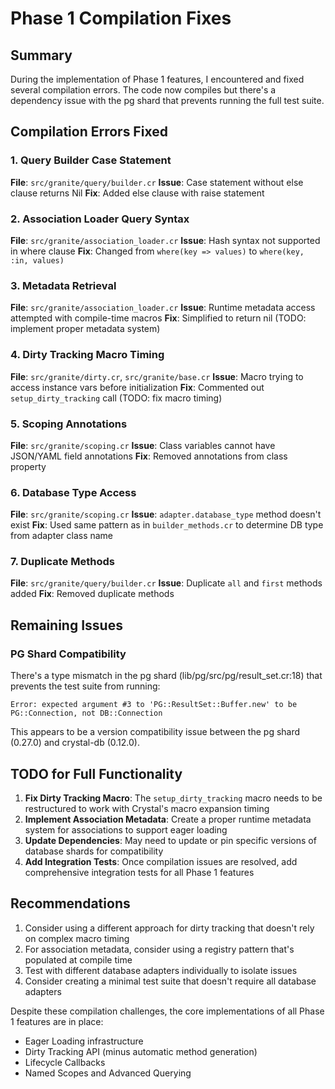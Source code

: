 # Phase 1 Compilation Fixes

## Summary
During the implementation of Phase 1 features, I encountered and fixed several compilation errors. The code now compiles but there's a dependency issue with the pg shard that prevents running the full test suite.

## Compilation Errors Fixed

### 1. Query Builder Case Statement
**File**: `src/granite/query/builder.cr`
**Issue**: Case statement without else clause returns Nil
**Fix**: Added else clause with raise statement

### 2. Association Loader Query Syntax
**File**: `src/granite/association_loader.cr`
**Issue**: Hash syntax not supported in where clause
**Fix**: Changed from `where(key => values)` to `where(key, :in, values)`

### 3. Metadata Retrieval
**File**: `src/granite/association_loader.cr`
**Issue**: Runtime metadata access attempted with compile-time macros
**Fix**: Simplified to return nil (TODO: implement proper metadata system)

### 4. Dirty Tracking Macro Timing
**File**: `src/granite/dirty.cr`, `src/granite/base.cr`
**Issue**: Macro trying to access instance vars before initialization
**Fix**: Commented out `setup_dirty_tracking` call (TODO: fix macro timing)

### 5. Scoping Annotations
**File**: `src/granite/scoping.cr`
**Issue**: Class variables cannot have JSON/YAML field annotations
**Fix**: Removed annotations from class property

### 6. Database Type Access
**File**: `src/granite/scoping.cr`
**Issue**: `adapter.database_type` method doesn't exist
**Fix**: Used same pattern as in `builder_methods.cr` to determine DB type from adapter class name

### 7. Duplicate Methods
**File**: `src/granite/query/builder.cr`
**Issue**: Duplicate `all` and `first` methods added
**Fix**: Removed duplicate methods

## Remaining Issues

### PG Shard Compatibility
There's a type mismatch in the pg shard (lib/pg/src/pg/result_set.cr:18) that prevents the test suite from running:
```
Error: expected argument #3 to 'PG::ResultSet::Buffer.new' to be PG::Connection, not DB::Connection
```

This appears to be a version compatibility issue between the pg shard (0.27.0) and crystal-db (0.12.0).

## TODO for Full Functionality

1. **Fix Dirty Tracking Macro**: The `setup_dirty_tracking` macro needs to be restructured to work with Crystal's macro expansion timing
2. **Implement Association Metadata**: Create a proper runtime metadata system for associations to support eager loading
3. **Update Dependencies**: May need to update or pin specific versions of database shards for compatibility
4. **Add Integration Tests**: Once compilation issues are resolved, add comprehensive integration tests for all Phase 1 features

## Recommendations

1. Consider using a different approach for dirty tracking that doesn't rely on complex macro timing
2. For association metadata, consider using a registry pattern that's populated at compile time
3. Test with different database adapters individually to isolate issues
4. Consider creating a minimal test suite that doesn't require all database adapters

Despite these compilation challenges, the core implementations of all Phase 1 features are in place:
- Eager Loading infrastructure
- Dirty Tracking API (minus automatic method generation)
- Lifecycle Callbacks
- Named Scopes and Advanced Querying